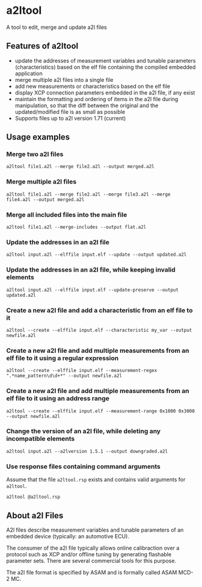 # a2ltool

A tool to edit, merge and update a2l files

## Features of a2ltool

- update the addresses of measurement variables and tunable parameters (characteristics) based on the elf file containing the compiled embedded application
- merge multiple a2l files into a single file
- add new measurements or characteristics based on the elf file
- display XCP connection parameters embedded in the a2l file, if any exist
- maintain the formatting and ordering of items in the a2l file during manipulation, so that the diff between the original and the updated/modified file is as small as possible
- Supports files up to a2l version 1.71 (current)

## Usage examples

### Merge two a2l files

`a2ltool file1.a2l --merge file2.a2l --output merged.a2l`

### Merge multiple a2l files

`a2ltool file1.a2l --merge file2.a2l --merge file3.a2l --merge file4.a2l --output merged.a2l`

### Merge all included files into the main file

`a2ltool file1.a2l --merge-includes --output flat.a2l`

### Update the addresses in an a2l file

`a2ltool input.a2l --elffile input.elf --update --output updated.a2l`

### Update the addresses in an a2l file, while keeping invalid elements

`a2ltool input.a2l --elffile input.elf --update-preserve --output updated.a2l`

### Create a new a2l file and add a characteristic from an elf file to it

`a2ltool --create --elffile input.elf --characteristic my_var --output newfile.a2l`

### Create a new a2l file and add multiple measurements from an elf file to it using a regular expression

`a2ltool --create --elffile input.elf --measurement-regex ".*name_pattern\d\d+*" --output newfile.a2l`

### Create a new a2l file and add multiple measurements from an elf file to it using an address range

`a2ltool --create --elffile input.elf --measurement-range 0x1000 0x3000 --output newfile.a2l`

### Change the version of an a2l file, while deleting any incompatible elements

`a2ltool input.a2l --a2lversion 1.5.1 --output downgraded.a2l`

### Use response files containing command arguments

Assume that the file `a2ltool.rsp` exists and contains valid arguments for `a2ltool`.

`a2ltool @a2ltool.rsp`

## About a2l Files

A2l files describe measurement variables and tunable parameters of an embedded device (typically: an automotive ECU).

The consumer of the a2l file typically allows online calibraction over a protocol such as XCP and/or offline tuning by generating flashable parameter sets. There are several commercial tools for this purpose.

The a2l file format is specified by ASAM and is formally called ASAM MCD-2 MC.
